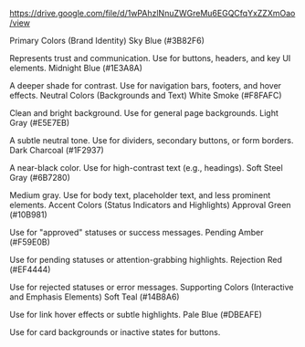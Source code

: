 



https://drive.google.com/file/d/1wPAhzlNnuZWGreMu6EGQCfqYxZZXmOao/view


Primary Colors (Brand Identity)
Sky Blue (#3B82F6)

Represents trust and communication. Use for buttons, headers, and key UI elements.
Midnight Blue (#1E3A8A)

A deeper shade for contrast. Use for navigation bars, footers, and hover effects.
Neutral Colors (Backgrounds and Text)
White Smoke (#F8FAFC)

Clean and bright background. Use for general page backgrounds.
Light Gray (#E5E7EB)

A subtle neutral tone. Use for dividers, secondary buttons, or form borders.
Dark Charcoal (#1F2937)

A near-black color. Use for high-contrast text (e.g., headings).
Soft Steel Gray (#6B7280)

Medium gray. Use for body text, placeholder text, and less prominent elements.
Accent Colors (Status Indicators and Highlights)
Approval Green (#10B981)

Use for "approved" statuses or success messages.
Pending Amber (#F59E0B)

Use for pending statuses or attention-grabbing highlights.
Rejection Red (#EF4444)

Use for rejected statuses or error messages.
Supporting Colors (Interactive and Emphasis Elements)
Soft Teal (#14B8A6)

Use for link hover effects or subtle highlights.
Pale Blue (#DBEAFE)

Use for card backgrounds or inactive states for buttons.
